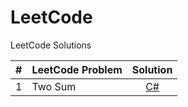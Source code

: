 # LeetCode
LeetCode Solutions


| # | LeetCode Problem | Solution |
| :---: | :--- | :---: |
| 1 | Two Sum | [C#](charp/1.TwoSum.cs) |
